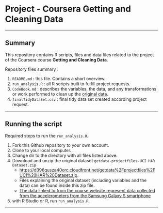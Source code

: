 # Project - Coursera Getting and Cleaning Data

---

## Summary
This repository contains R scripts, files and data files related to the project of the Coursera course **Getting and Cleaning Data**. 

Repository files summary :

1. `README.md` : this file. Contains a short overview.
2. `run_analysis.R` : all R scripts built to fulfill project requests.
3. `CodeBook.md` : describes the variables, the data, and any transformations or work performed to clean up the [original data](<https://d396qusza40orc.cloudfront.net/getdata%2Fprojectfiles%2FUCI%20HAR%20Dataset.zip>).
4. `finalTidyDataSet.csv` : final tidy data set created according project request.

---

## Running the script
Required steps to run the `run_analysis.R`.

1. Fork this Github repository to your own account.
2. Clone to your local computer.
3. Change dir to the directory with all files listed above.
4. Download and unzip the original dataset `getdata-projectfiles-UCI HAR Dataset.zip`
     + <https://d396qusza40orc.cloudfront.net/getdata%2Fprojectfiles%2FUCI%20HAR%20Dataset.zip>. 
     + Files explaining the original dataset (including variables and the data) can be found inside this zip file.
     + [The data linked to from the course website represent data collected from the accelerometers from the Samsung Galaxy S smartphone](http://archive.ics.uci.edu/ml/datasets/Human+Activity+Recognition+Using+Smartphones)
5. with R Studio or R, run `run_analysis.R`.

---


